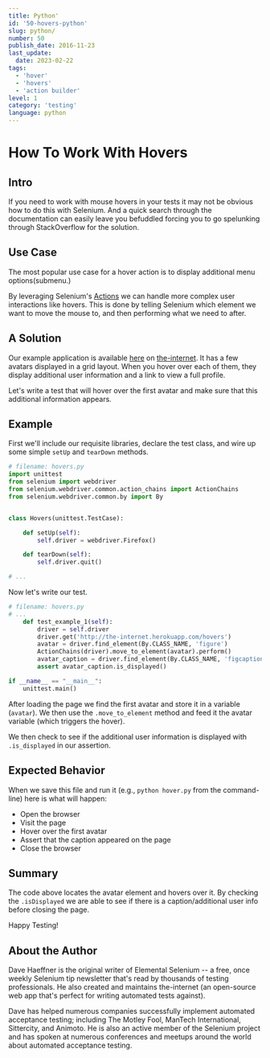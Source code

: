 ```yaml
---
title: Python'
id: '50-hovers-python'
slug: python/
number: 50
publish_date: 2016-11-23
last_update: 
  date: 2023-02-22
tags:
  - 'hover'
  - 'hovers'
  - 'action builder'
level: 1
category: 'testing'
language: python
---
```


# How To Work With Hovers

## Intro

If you need to work with mouse hovers in your tests it may not be obvious how to do this with Selenium. And a quick search through the documentation can easily leave you befuddled forcing you to go spelunking through StackOverflow for the solution.

## Use Case

The most popular use case for a hover action is to display additional menu options(submenu.)

By leveraging Selenium's [Actions](https://seleniumhq.github.io/selenium/docs/api/javascript/module/selenium-webdriver/lib/input_exports_Actions.html) we can handle more complex user interactions like hovers. This is done by telling Selenium which element we want to move the mouse to, and then performing what we need to after.

## A Solution

Our example application is available [here](http://the-internet.herokuapp.com/hovers) on [the-internet](http://github.com/tourdedave/the-internet). It has a few avatars displayed in a grid layout. When you hover over each of them, they display additional user information and a link to view a full profile.

Let's write a test that will hover over the first avatar and make sure that this additional information appears.

## Example

First we'll include our requisite libraries, declare the test class, and wire up some simple `setUp` and `tearDown` methods.

```python
# filename: hovers.py
import unittest
from selenium import webdriver
from selenium.webdriver.common.action_chains import ActionChains
from selenium.webdriver.common.by import By


class Hovers(unittest.TestCase):

    def setUp(self):
        self.driver = webdriver.Firefox()

    def tearDown(self):
        self.driver.quit()

# ...
```

Now let's write our test.

```python
# filename: hovers.py
# ...
    def test_example_1(self):
        driver = self.driver
        driver.get('http://the-internet.herokuapp.com/hovers')
        avatar = driver.find_element(By.CLASS_NAME, 'figure')
        ActionChains(driver).move_to_element(avatar).perform()
        avatar_caption = driver.find_element(By.CLASS_NAME, 'figcaption')
        assert avatar_caption.is_displayed()

if __name__ == "__main__":
    unittest.main()
```

After loading the page we find the first avatar and store it in a variable (`avatar`). We then use the `.move_to_element` method and feed it the avatar variable (which triggers the hover).

We then check to see if the additional user information is displayed with `.is_displayed` in our assertion.

## Expected Behavior

When we save this file and run it (e.g., `python hover.py` from the command-line) here is what will happen:

+ Open the browser
+ Visit the page
+ Hover over the first avatar
+ Assert that the caption appeared on the page
+ Close the browser

## Summary

The code above locates the avatar element and hovers over it. By checking the `.isDisplayed` we are able to see if there is a caption/additional user info before closing the page.

Happy Testing!

## About the Author

Dave Haeffner is the original writer of Elemental Selenium -- a free, once weekly Selenium tip newsletter that's read by thousands of testing professionals. He also created and maintains the-internet (an open-source web app that's perfect for writing automated tests against).

Dave has helped numerous companies successfully implement automated acceptance testing; including The Motley Fool, ManTech International, Sittercity, and Animoto. He is also an active member of the Selenium project and has spoken at numerous conferences and meetups around the world about automated acceptance testing.